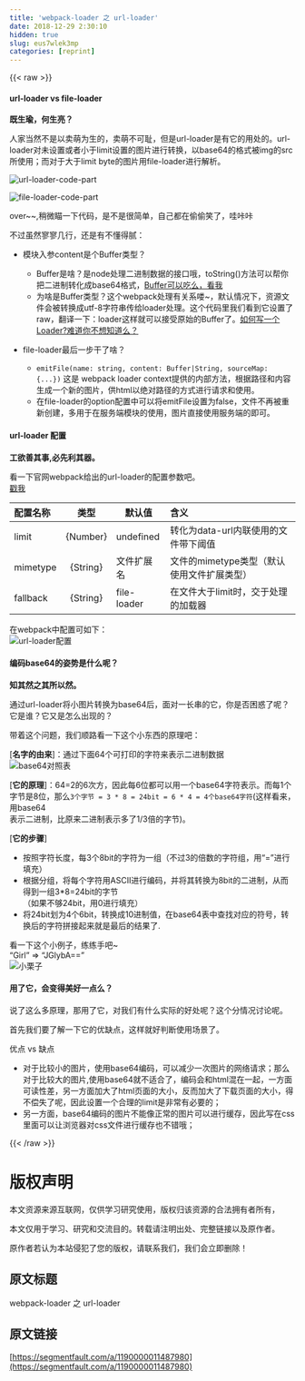 ```yaml
---
title: 'webpack-loader 之 url-loader' 
date: 2018-12-29 2:30:10
hidden: true
slug: eus7wlek3mp
categories: [reprint]
---
```


{{< raw >}}

                    
<h4>url-loader vs file-loader</h4>
<p><strong>既生瑜，何生亮？</strong></p>
<p>人家当然不是以卖萌为生的，卖萌不可耻，但是url-loader是有它的用处的。url-loader对未设置或者小于limit设置的图片进行转换，以base64的格式被img的src所使用；而对于大于limit byte的图片用file-loader进行解析。</p>
<p><span class="img-wrap"><img data-src="/img/bVWmmU?w=1002&amp;h=612" src="https://static.alili.tech/img/bVWmmU?w=1002&amp;h=612" alt="url-loader-code-part" title="url-loader-code-part" style="cursor: pointer; display: inline;"></span></p>
<p><span class="img-wrap"><img data-src="/img/bVWmnB?w=693&amp;h=374" src="https://static.alili.tech/img/bVWmnB?w=693&amp;h=374" alt="file-loader-code-part" title="file-loader-code-part" style="cursor: pointer; display: inline;"></span></p>
<p>over~~,稍微瞄一下代码，是不是很简单，自己都在偷偷笑了，哇咔咔</p>
<p>不过虽然寥寥几行，还是有不懂得腻：</p>
<ul>
<li>
<p>模块入参content是个Buffer类型？</p>
<ul>
<li>Buffer是啥？是node处理二进制数据的接口哦，toString()方法可以帮你把二进制转化成base64格式，<a href="http://javascript.ruanyifeng.com/nodejs/buffer.html" rel="nofollow noreferrer" target="_blank">Buffer可以吃么，看我</a>
</li>
<li>为啥是Buffer类型？这个webpack处理有关系喽~，默认情况下，资源文件会被转换成utf-8字符串传给loader处理。这个代码里我们看到它设置了raw，翻译一下：loader这样就可以接受原始的Buffer了。<a href="http://www.css88.com/doc/webpack/api/loaders/" rel="nofollow noreferrer" target="_blank">如何写一个Loader?难道你不想知道么？</a>
</li>
</ul>
</li>
<li>
<p>file-loader最后一步干了啥？</p>
<ul>
<li>
<code>emitFile(name: string, content: Buffer|String, sourceMap: {...})</code> 这是 webpack loader context提供的内部方法，根据路径和内容生成一个新的图片，供html以绝对路径的方式进行请求和使用。</li>
<li>在file-loader的option配置中可以将emitFile设置为false，文件不再被重新创建，多用于在服务端模块的使用，图片直接使用服务端的即可。</li>
</ul>
</li>
</ul>
<h4>url-loader 配置</h4>
<p><strong>工欲善其事,必先利其器。</strong></p>
<p>看一下官网webpack给出的url-loader的配置参数吧。<br><a href="https://webpack.js.org/loaders/url-loader/" rel="nofollow noreferrer" target="_blank">戳我</a></p>
<table>
<thead><tr>
<th align="left">配置名称</th>
<th align="center">类型</th>
<th>默认值</th>
<th align="left">含义</th>
</tr></thead>
<tbody>
<tr>
<td align="left">limit</td>
<td align="center">{Number}</td>
<td>undefined</td>
<td align="left">转化为data-url内联使用的文件带下阈值</td>
</tr>
<tr>
<td align="left">mimetype</td>
<td align="center">{String}</td>
<td>文件扩展名</td>
<td align="left">文件的mimetype类型（默认使用文件扩展类型）</td>
</tr>
<tr>
<td align="left">fallback</td>
<td align="center">{String}</td>
<td>file-loader</td>
<td align="left">在文件大于limit时，交于处理的加载器</td>
</tr>
</tbody>
</table>
<p>在webpack中配置可如下：<br><span class="img-wrap"><img data-src="/img/bVWmG7?w=442&amp;h=232" src="https://static.alili.tech/img/bVWmG7?w=442&amp;h=232" alt="url-loader配置" title="url-loader配置" style="cursor: pointer; display: inline;"></span></p>
<h4>编码base64的姿势是什么呢？</h4>
<p><strong>知其然之其所以然。</strong></p>
<p>通过url-loader将小图片转换为base64后，面对一长串的它，你是否困惑了呢？它是谁？它又是怎么出现的？</p>
<p>带着这个问题，我们顺路看一下这个小东西的原理吧：</p>
<p>[<strong>名字的由来</strong>]：通过下面64个可打印的字符来表示二进制数据<br><span class="img-wrap"><img data-src="/img/bVWmHh?w=497&amp;h=645" src="https://static.alili.tech/img/bVWmHh?w=497&amp;h=645" alt="base64对照表" title="base64对照表" style="cursor: pointer; display: inline;"></span></p>
<p>[<strong>它的原理</strong>]：64=2的6次方，因此每6位都可以用一个base64字符表示。而每1个<br>字节是8位，那么<code>3个字节 = 3 * 8 = 24bit = 6 * 4 = 4个base64字符</code>(这样看来，用base64<br>表示二进制，比原来二进制表示多了1/3倍的字节)。</p>
<p>[<strong>它的步骤</strong>]</p>
<ul>
<li>按照字符长度，每3个8bit的字符为一组（不过3的倍数的字符组，用“=”进行填充）</li>
<li>根据分组，将每个字符用ASCII进行编码，并将其转换为8bit的二进制，从而得到一组3*8=24bit的字节<br> （如果不够24bit，用0进行填充）</li>
<li>将24bit划为4个6bit，转换成10进制值，在base64表中查找对应的符号，转换后的字符拼接起来就是最后的结果了.</li>
</ul>
<p>看一下这个小例子，练练手吧~<br>“Girl” =&gt; “JGlybA==”<br><span class="img-wrap"><img data-src="/img/bVWmHF?w=952&amp;h=134" src="https://static.alili.tech/img/bVWmHF?w=952&amp;h=134" alt="小栗子" title="小栗子" style="cursor: pointer; display: inline;"></span></p>
<h4>用了它，会变得美好一点么？</h4>
<p>说了这么多原理，那用了它，对我们有什么实际的好处呢？这个分情况讨论呢。</p>
<p>首先我们要了解一下它的优缺点，这样就好判断使用场景了。</p>
<p>优点 vs 缺点</p>
<ul>
<li>对于比较小的图片，使用base64编码，可以减少一次图片的网络请求；那么对于比较大的图片,使用base64就不适合了，编码会和html混在一起，一方面可读性差，另一方面加大了html页面的大小，反而加大了下载页面的大小，得不偿失了呢，因此设置一个合理的limit是非常有必要的；</li>
<li>另一方面，base64编码的图片不能像正常的图片可以进行缓存，因此写在css里面可以让浏览器对css文件进行缓存也不错哦；</li>
</ul>

                
{{< /raw >}}

# 版权声明
本文资源来源互联网，仅供学习研究使用，版权归该资源的合法拥有者所有，

本文仅用于学习、研究和交流目的。转载请注明出处、完整链接以及原作者。

原作者若认为本站侵犯了您的版权，请联系我们，我们会立即删除！

## 原文标题
webpack-loader 之 url-loader

## 原文链接
[https://segmentfault.com/a/1190000011487980](https://segmentfault.com/a/1190000011487980)

